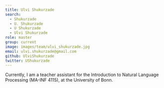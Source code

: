 ```yaml
---
title: Ulvi Shukurzade
search:
  - Shukurzade
  - U. Shukurzade
  - U Shukurzade
  - Ulvi Shukurzade
role: master
group: current
image: images/team/ulvi_shukurzade.jpg
email: ulvi.shukurzade@gmail.com 
github: UlviShukurzade
twitter: UShukurzade
---
```


Currently, I am a teacher assistant for the Introduction to Natural Language Processing (MA-INF 4115), at the University of Bonn.